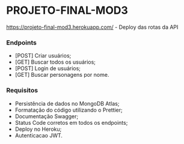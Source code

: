 # PROJETO-FINAL-MOD3

https://projeto-final-mod3.herokuapp.com/ - Deploy das rotas da API

### Endpoints

- [POST] Criar usuários;
- [GET] Buscar todos os usuários;
- [POST] Login de usuários;
- [GET] Buscar personagens por nome.

### Requisitos 

- Persistência de dados no MongoDB Atlas;
- Formatação do código utilizando o Prettier;
- Documentação Swagger;
- Status Code corretos em todos os endpoints;
- Deploy no Heroku;
- Autenticacao JWT.